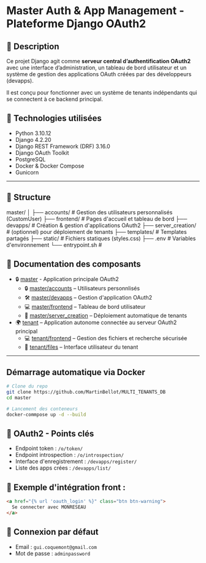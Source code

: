 # Master Auth & App Management - Plateforme Django OAuth2

## 📝 Description

Ce projet Django agit comme **serveur central d’authentification OAuth2** avec une interface d’administration, un tableau de bord utilisateur et un système de gestion des applications OAuth créées par des développeurs (devapps).

Il est conçu pour fonctionner avec un système de tenants indépendants qui se connectent à ce backend principal.


## 🔧 Technologies utilisées

- Python 3.10.12
- Django 4.2.20
- Django REST Framework (DRF) 3.16.0
- Django OAuth Toolkit
- PostgreSQL
- Docker & Docker Compose
- Gunicorn

---


## 📁 Structure
master/ │ ├── accounts/ # Gestion des utilisateurs personnalisés (CustomUser) ├── frontend/ # Pages d'accueil et tableau de bord ├── devapps/ # Création & gestion d'applications OAuth2 ├── server_creation/ # (optionnel) pour déploiement de tenants ├── templates/ # Templates partagés ├── static/ # Fichiers statiques (styles.css) ├── .env # Variables d'environnement └── entrypoint.sh #


## 📘 Documentation des composants

- 🔒 [master](master/) - Application principale OAuth2
  - 🔒 [master/accounts](master/accounts/) – Utilisateurs personnlisés
  - 🛠️ [master/devapps](master/devapps/) – Gestion d'application OAuth2
  - 💻 [master/frontend](master/frontend/) – Tableau de bord utilisateur
  - 🚀 [master/server_creation](master/server_creation/) – Déploiement automatique de tenants
- 🌍 [tenant](tenant/) – Application autonome connectée au serveur OAuth2 principal
  - 💻 [tenant/frontend](tenant/frontend/) – Gestion des fichiers et recherche sécurisée
  - 📁 [tenant/files](tenant/files/) – Interface utilisateur du tenant

---

## Démarrage automatique via Docker
```bash
# Clone du repo
git clone https://github.com/MartinBellot/MULTI_TENANTS_DB
cd master

# Lancement des conteneurs
docker-commpose up -d --build
```

## 🔐 OAuth2 - Points clés

- Endpoint token : `/o/token/`
- Endpoint introspection : `/o/introspection/`
- Interface d'enregistrement : `/devapps/register/`
- Liste des apps crées : `/devapps/list/`


## 🧪 Exemple d'intégration front :
```html
<a href="{% url 'oauth_login' %}" class="btn btn-warning">
  Se connecter avec MONRESEAU
</a>
``` 

## 🧑 Connexion par défaut

- Email : `gui.coquemont@gmail.com`
- Mot de passe : `adminpassword`
